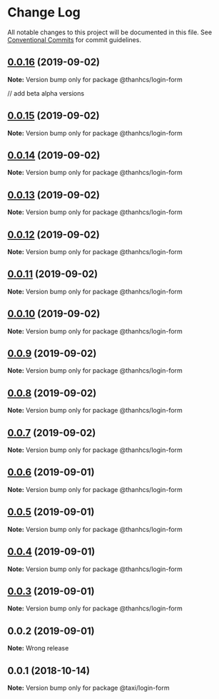 # Change Log

All notable changes to this project will be documented in this file.
See [Conventional Commits](https://conventionalcommits.org) for commit guidelines.

## [0.0.16](https://github.com/thanhcs/LernaSetup/compare/@thanhcs/login-form@0.0.15...@thanhcs/login-form@0.0.16) (2019-09-02)

**Note:** Version bump only for package @thanhcs/login-form





// add beta alpha versions

## [0.0.15](https://github.com/thanhcs/LernaSetup/compare/@thanhcs/login-form@0.0.14...@thanhcs/login-form@0.0.15) (2019-09-02)

**Note:** Version bump only for package @thanhcs/login-form

## [0.0.14](https://github.com/thanhcs/LernaSetup/compare/@thanhcs/login-form@0.0.13...@thanhcs/login-form@0.0.14) (2019-09-02)

**Note:** Version bump only for package @thanhcs/login-form

## [0.0.13](https://github.com/thanhcs/LernaSetup/compare/@thanhcs/login-form@0.0.12...@thanhcs/login-form@0.0.13) (2019-09-02)

**Note:** Version bump only for package @thanhcs/login-form

## [0.0.12](https://github.com/thanhcs/LernaSetup/compare/@thanhcs/login-form@0.0.11...@thanhcs/login-form@0.0.12) (2019-09-02)

**Note:** Version bump only for package @thanhcs/login-form

## [0.0.11](https://github.com/thanhcs/LernaSetup/compare/@thanhcs/login-form@0.0.10...@thanhcs/login-form@0.0.11) (2019-09-02)

**Note:** Version bump only for package @thanhcs/login-form

## [0.0.10](https://github.com/thanhcs/LernaSetup/compare/@thanhcs/login-form@0.0.9...@thanhcs/login-form@0.0.10) (2019-09-02)

**Note:** Version bump only for package @thanhcs/login-form

## [0.0.9](https://github.com/thanhcs/LernaSetup/compare/@thanhcs/login-form@0.0.8...@thanhcs/login-form@0.0.9) (2019-09-02)

**Note:** Version bump only for package @thanhcs/login-form

## [0.0.8](https://github.com/thanhcs/LernaSetup/compare/@thanhcs/login-form@0.0.7...@thanhcs/login-form@0.0.8) (2019-09-02)

**Note:** Version bump only for package @thanhcs/login-form

## [0.0.7](https://github.com/thanhcs/LernaSetup/compare/@thanhcs/login-form@0.0.6...@thanhcs/login-form@0.0.7) (2019-09-02)

**Note:** Version bump only for package @thanhcs/login-form

## [0.0.6](https://github.com/thanhcs/LernaSetup/compare/@thanhcs/login-form@0.0.5...@thanhcs/login-form@0.0.6) (2019-09-01)

**Note:** Version bump only for package @thanhcs/login-form

## [0.0.5](https://github.com/thanhcs/LernaSetup/compare/@thanhcs/login-form@0.0.4...@thanhcs/login-form@0.0.5) (2019-09-01)

**Note:** Version bump only for package @thanhcs/login-form

## [0.0.4](https://github.com/thanhcs/LernaSetup/compare/@thanhcs/login-form@0.0.3...@thanhcs/login-form@0.0.4) (2019-09-01)

**Note:** Version bump only for package @thanhcs/login-form

## [0.0.3](https://github.com/thanhcs/LernaSetup/compare/@thanhcs/login-form@0.0.2...@thanhcs/login-form@0.0.3) (2019-09-01)

**Note:** Version bump only for package @thanhcs/login-form

## 0.0.2 (2019-09-01)

**Note:** Wrong release

<a name="0.0.1"></a>

## 0.0.1 (2018-10-14)

**Note:** Version bump only for package @taxi/login-form
